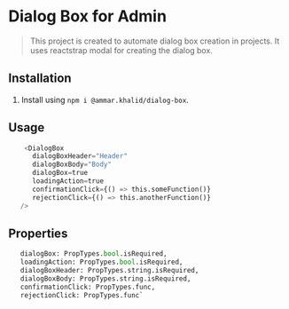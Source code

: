 # Dialog Box for Admin

> This project is created to automate dialog box creation in projects. It uses reactstrap modal for creating the dialog box.

## Installation

1. Install using `npm i @ammar.khalid/dialog-box`.

## Usage

```python
    <DialogBox
      dialogBoxHeader="Header"
      dialogBoxBody="Body"
      dialogBox=true
      loadingAction=true
      confirmationClick={() => this.someFunction()}
      rejectionClick={() => this.anotherFunction()}
   />
```

## Properties

```python
   dialogBox: PropTypes.bool.isRequired,
   loadingAction: PropTypes.bool.isRequired,
   dialogBoxHeader: PropTypes.string.isRequired,
   dialogBoxBody: PropTypes.string.isRequired,
   confirmationClick: PropTypes.func,
   rejectionClick: PropTypes.func`
```
